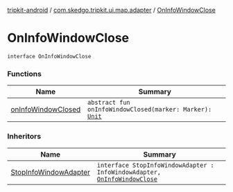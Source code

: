 [tripkit-android](../../index.md) / [com.skedgo.tripkit.ui.map.adapter](../index.md) / [OnInfoWindowClose](./index.md)

# OnInfoWindowClose

`interface OnInfoWindowClose`

### Functions

| Name | Summary |
|---|---|
| [onInfoWindowClosed](on-info-window-closed.md) | `abstract fun onInfoWindowClosed(marker: Marker): `[`Unit`](https://kotlinlang.org/api/latest/jvm/stdlib/kotlin/-unit/index.html) |

### Inheritors

| Name | Summary |
|---|---|
| [StopInfoWindowAdapter](../-stop-info-window-adapter/index.md) | `interface StopInfoWindowAdapter : InfoWindowAdapter, `[`OnInfoWindowClose`](./index.md) |
